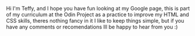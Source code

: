 Hi I'm Teffy, and  I hope you have fun looking at my Google page, this is part of my curriculum at the Odin Project as a practice to improve my HTML and CSS skills, theres nothing fancy in it I like to keep things simple, but if you have any comments or recomendations Ill be happy to hear from you :)